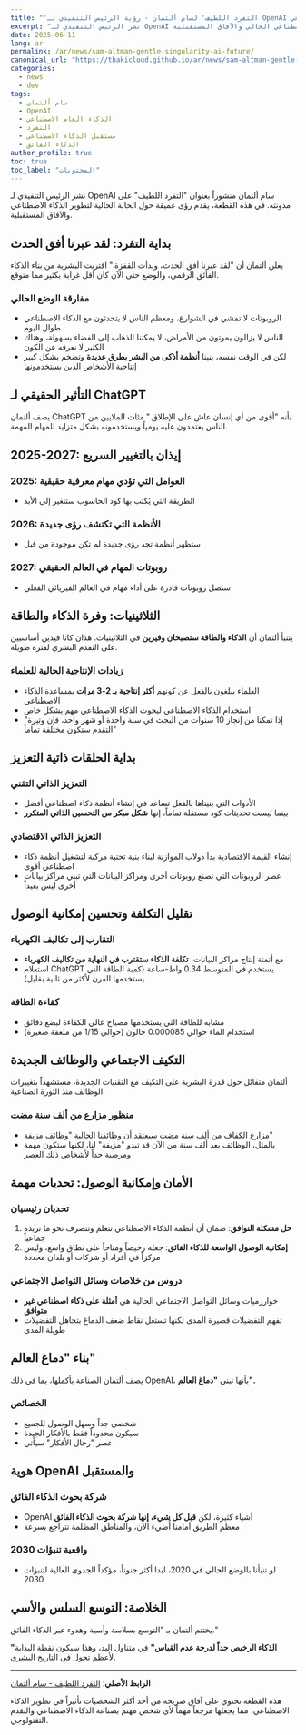 ```yaml
---
title: "'التفرد اللطيف' لسام ألتمان - رؤية الرئيس التنفيذي لـ OpenAI لمستقبل الذكاء الاصطناعي"
excerpt: "نشر الرئيس التنفيذي لـ OpenAI سام ألتمان 'التفرد اللطيف' على مدونته، مقدماً رؤى عميقة حول تطوير الذكاء الاصطناعي الحالي والآفاق المستقبلية"
date: 2025-06-11
lang: ar
permalink: /ar/news/sam-altman-gentle-singularity-ai-future/
canonical_url: "https://thakicloud.github.io/ar/news/sam-altman-gentle-singularity-ai-future/"
categories: 
  - news
  - dev
tags: 
  - سام ألتمان
  - OpenAI
  - الذكاء العام الاصطناعي
  - التفرد
  - مستقبل الذكاء الاصطناعي
  - الذكاء الفائق
author_profile: true
toc: true
toc_label: "المحتويات"
---
```


نشر الرئيس التنفيذي لـ OpenAI سام ألتمان منشوراً بعنوان "التفرد اللطيف" على مدونته. في هذه القطعة، يقدم رؤى عميقة حول الحالة الحالية لتطوير الذكاء الاصطناعي والآفاق المستقبلية.

## بداية التفرد: لقد عبرنا أفق الحدث

يعلن ألتمان أن "لقد عبرنا أفق الحدث، وبدأت القفزة." اقتربت البشرية من بناء الذكاء الفائق الرقمي، والوضع حتى الآن كان أقل غرابة بكثير مما متوقع.

### مفارقة الوضع الحالي

- الروبوتات لا تمشي في الشوارع، ومعظم الناس لا يتحدثون مع الذكاء الاصطناعي طوال اليوم
- الناس لا يزالون يموتون من الأمراض، لا يمكننا الذهاب إلى الفضاء بسهولة، وهناك الكثير لا نعرفه عن الكون
- لكن في الوقت نفسه، بنينا **أنظمة أذكى من البشر بطرق عديدة** وتضخم بشكل كبير إنتاجية الأشخاص الذين يستخدمونها

## التأثير الحقيقي لـ ChatGPT

يصف ألتمان ChatGPT بأنه "أقوى من أي إنسان عاش على الإطلاق." مئات الملايين من الناس يعتمدون عليه يومياً ويستخدمونه بشكل متزايد للمهام المهمة.

## 2025-2027: إيذان بالتغيير السريع

### 2025: العوامل التي تؤدي مهام معرفية حقيقية

- الطريقة التي يُكتب بها كود الحاسوب ستتغير إلى الأبد

### 2026: الأنظمة التي تكتشف رؤى جديدة

- ستظهر أنظمة تجد رؤى جديدة لم تكن موجودة من قبل

### 2027: روبوتات المهام في العالم الحقيقي

- ستصل روبوتات قادرة على أداء مهام في العالم الفيزيائي الفعلي

## الثلاثينيات: وفرة الذكاء والطاقة

يتنبأ ألتمان أن **الذكاء والطاقة ستصبحان وفيرين** في الثلاثينيات. هذان كانا قيدين أساسيين على التقدم البشري لفترة طويلة.

### زيادات الإنتاجية الحالية للعلماء

- العلماء يبلغون بالفعل عن كونهم **أكثر إنتاجية بـ 2-3 مرات** بمساعدة الذكاء الاصطناعي
- استخدام الذكاء الاصطناعي لبحوث الذكاء الاصطناعي مهم بشكل خاص
- "إذا تمكنا من إنجاز 10 سنوات من البحث في سنة واحدة أو شهر واحد، فإن وتيرة التقدم ستكون مختلفة تماماً"

## بداية الحلقات ذاتية التعزيز

### التعزيز الذاتي التقني

- الأدوات التي بنيناها بالفعل تساعد في إنشاء أنظمة ذكاء اصطناعي أفضل
- بينما ليست تحديثات كود مستقلة تماماً، إنها **شكل مبكر من التحسين الذاتي المتكرر**

### التعزيز الذاتي الاقتصادي

- إنشاء القيمة الاقتصادية بدأ دولاب الموازنة لبناء بنية تحتية مركبة لتشغيل أنظمة ذكاء اصطناعي أقوى
- عصر الروبوتات التي تصنع روبوتات أخرى ومراكز البيانات التي تبني مراكز بيانات أخرى ليس بعيداً

## تقليل التكلفة وتحسين إمكانية الوصول

### التقارب إلى تكاليف الكهرباء

- مع أتمتة إنتاج مراكز البيانات، **تكلفة الذكاء ستقترب في النهاية من تكاليف الكهرباء**
- استعلام ChatGPT يستخدم في المتوسط 0.34 واط-ساعة (كمية الطاقة التي يستخدمها الفرن لأكثر من ثانية بقليل)

### كفاءة الطاقة

- مشابه للطاقة التي يستخدمها مصباح عالي الكفاءة لبضع دقائق
- استخدام الماء حوالي 0.000085 جالون (حوالي 1/15 من ملعقة صغيرة)

## التكيف الاجتماعي والوظائف الجديدة

ألتمان متفائل حول قدرة البشرية على التكيف مع التقنيات الجديدة، مستشهداً بتغييرات الوظائف منذ الثورة الصناعية.

### منظور مزارع من ألف سنة مضت

- مزارع الكفاف من ألف سنة مضت سيعتقد أن وظائفنا الحالية "وظائف مزيفة"
- بالمثل، الوظائف بعد ألف سنة من الآن قد تبدو "مزيفة" لنا، لكنها ستكون مهمة ومرضية جداً لأشخاص ذلك العصر

## الأمان وإمكانية الوصول: تحديات مهمة

### تحديان رئيسيان

1. **حل مشكلة التوافق**: ضمان أن أنظمة الذكاء الاصطناعي تتعلم وتتصرف نحو ما نريده جماعياً
2. **إمكانية الوصول الواسعة للذكاء الفائق**: جعله رخيصاً ومتاحاً على نطاق واسع، وليس مركزاً في أفراد أو شركات أو بلدان محددة

### دروس من خلاصات وسائل التواصل الاجتماعي

- خوارزميات وسائل التواصل الاجتماعي الحالية هي **أمثلة على ذكاء اصطناعي غير متوافق**
- تفهم التفضيلات قصيرة المدى لكنها تستغل نقاط ضعف الدماغ بتجاهل التفضيلات طويلة المدى

## بناء "دماغ العالم"

يصف ألتمان الصناعة بأكملها، بما في ذلك OpenAI، بأنها تبني **"دماغ العالم".**

### الخصائص

- شخصي جداً وسهل الوصول للجميع
- سيكون محدوداً فقط بالأفكار الجيدة
- عصر "رجال الأفكار" سيأتي

## هوية OpenAI والمستقبل

### شركة بحوث الذكاء الفائق

- OpenAI أشياء كثيرة، لكن **قبل كل شيء، إنها شركة بحوث الذكاء الفائق**
- معظم الطريق أمامنا أُضيء الآن، والمناطق المظلمة تتراجع بسرعة

### واقعية تنبؤات 2030

- لو تنبأنا بالوضع الحالي في 2020، لبدا أكثر جنوناً، مؤكداً الجدوى العالية لتنبؤات 2030

## الخلاصة: التوسع السلس والأسي

يختتم ألتمان بـ "التوسع بسلاسة وأسية وهدوء عبر الذكاء الفائق."

**"الذكاء الرخيص جداً لدرجة عدم القياس"** في متناول اليد، وهذا سيكون نقطة البداية لأعظم تحول في التاريخ البشري.

---

**الرابط الأصلي**: [التفرد اللطيف - سام ألتمان](https://blog.samaltman.com/the-gentle-singularity)

هذه القطعة تحتوي على آفاق صريحة من أحد أكثر الشخصيات تأثيراً في تطوير الذكاء الاصطناعي، مما يجعلها مرجعاً مهماً لأي شخص مهتم بصناعة الذكاء الاصطناعي والتقدم التقنولوجي.
